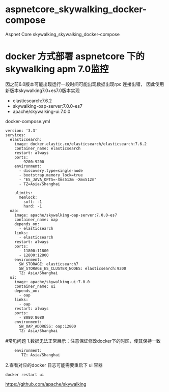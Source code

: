 # aspnetcore_skywalking_docker-compose
Aspnet Core skywalking_skywalking_docker-compose
# docker 方式部署 aspnetcore 下的skywalking apm 7.0监控
因之前6.0版本可能出现运行一段时间可能出现数据出现rpc 连接出错，
  因此使用新版本skywalking7.0+es7.0版本实现


- elasticsearch:7.6.2
- skywalking-oap-server:7.0.0-es7
- apache/skywalking-ui:7.0.0

docker-compose.yml 
```
version: '3.3'
services:
  elasticsearch:
    image: docker.elastic.co/elasticsearch/elasticsearch:7.6.2
    container_name: elasticsearch
    restart: always
    ports:
      - 9200:9200
    environment:
      - discovery.type=single-node
      - bootstrap.memory_lock=true
      - "ES_JAVA_OPTS=-Xms512m -Xmx512m"
      - TZ=Asia/Shanghai
      
    ulimits:
      memlock:
        soft: -1
        hard: -1
  oap:
    image: apache/skywalking-oap-server:7.0.0-es7
    container_name: oap
    depends_on:
      - elasticsearch
    links:
      - elasticsearch
    restart: always
    ports:
      - 11800:11800
      - 12800:12800
    environment:
      SW_STORAGE: elasticsearch7
      SW_STORAGE_ES_CLUSTER_NODES: elasticsearch:9200
      TZ: Asia/Shanghai
  ui:
    image: apache/skywalking-ui:7.0.0
    container_name: ui
    depends_on:
      - oap
    links:
      - oap
    restart: always
    ports:
      - 8080:8080
    environment:
      SW_OAP_ADDRESS: oap:12800
      TZ: Asia/Shanghai
```
#常见问题
1.数据无法正常展示：注意保证修改docker下的时区，使其保持一致
```
    environment:
       TZ: Asia/Shanghai
```
2.查看对应的docker 日志可能需要重启下 ui 容器
```
docker restart ui
```
https://github.com/apache/skywalking
